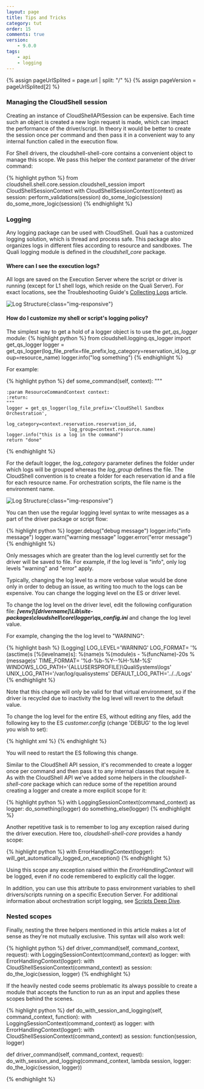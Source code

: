 ```yaml
---
layout: page
title: Tips and Tricks
category: tut
order: 15
comments: true
version:
    - 9.0.0
tags:
    - api
    - logging
---
```


{% assign pageUrlSplited = page.url | split: "/" %}
{% assign pageVersion = pageUrlSplited[2] %}

### Managing the CloudShell session

Creating an instance of CloudShellAPISession can be expensive. Each time such an object is created
a new login request is made, which can impact the performance of the driver/script. In theory
it would be better to create the session once per command and then pass it in a convenient way
to any internal function called in the execution flow.

For Shell drivers, the cloudshell-shell-core contains a convenient object to manage this scope.
We pass this helper the _context_ parameter of the driver command:

{% highlight python %}
from cloudshell.shell.core.session.cloudshell_session import CloudShellSessionContext
with CloudShellSessionContext(context) as session:
         perform_validations(session)
         do_some_logic(session)
         do_some_more_logic(session)
{% endhighlight %}

### Logging

Any logging package can be used with CloudShell. Quali has a customized logging solution, which is thread and process safe. This package also organizes logs in different files according to resource and sandboxes. The Quali logging module is defined in the _cloudshell_core_ package.

#### Where can I see the execution logs?

All logs are saved on the Execution Server where the script or driver is running (except for L1 shell logs, which reside on the Quali Server). For exact locations, see the Troubleshooting Guide's <a href="http://help.quali.com/doc/9.0/Troubleshooting/Content/Troubleshooting/Collecting-logs.htm" target="_blank">Collecting Logs</a> article.

![Log Structure]({{site.baseurl}}/assets/logging-inventory-shells.png){:class="img-responsive"}

#### How do I customize my shell or script's logging policy?

The simplest way to get a hold of a logger object is to use the _get_qs_logger_ module:
{% highlight python %}
from cloudshell.logging.qs_logger import get_qs_logger
logger = get_qs_logger(log_file_prefix=file_prefix,log_category=reservation_id,log_group=resource_name)
logger.info("log something")
{% endhighlight %}

For example:

{% highlight python %}
def some_command(self, context):
    """

    :param ResourceCommandContext context:
    :return:
    """
    logger = get_qs_logger(log_file_prefix='CloudShell Sandbox Orchestration',
                           log_category=context.reservation.reservation_id,
                           log_group=context.resource.name)
    logger.info("this is a log in the command")
    return "done"
{% endhighlight %}

For the default logger, the _log_category_ parameter defines the folder under which logs will be grouped
whereas the _log_group_ defines the file. The CloudShell convention is to create a folder for each
reservation id and a file for each resource name. For orchestration scripts, the file name
is the environment name.

![Log Structure]({{site.baseurl}}/assets/log_structure.png){:class="img-responsive"}

You can then use the regular logging level syntax to write messages as a part of the driver
package or script flow:

{% highlight python %}
logger.debug("debug message")
logger.info("info message")
logger.warn("warning message"
logger.error("error message")
{% endhighlight %}

Only messages which are greater than the log level currently set for the driver will be saved to file. For example, if the log level is "info", only log levels "warning" and "error" apply.

Typically, changing the log level to a more verbose value would be done only in order to debug an issue, as
writing too much to the logs can be expensive. You can change the logging level on the ES or driver level.

To change the log level on the driver level, edit the following configuration file:
**_[venv]\\[drivername]\\Lib\\site-packages\\cloudshell\\core\\logger\qs_config.ini_** and change the
log level value. 

For example, changing the the log level to "WARNING":

{% highlight bash %}
[Logging]
LOG_LEVEL='WARNING'
LOG_FORMAT= '%(asctime)s [%(levelname)s]: %(name)s %(module)s - %(funcName)-20s %(message)s'
TIME_FORMAT= '%d-%b-%Y--%H-%M-%S'
WINDOWS_LOG_PATH='{ALLUSERSPROFILE}\QualiSystems\logs'
UNIX_LOG_PATH='/var/log/qualisystems'
DEFAULT_LOG_PATH='../../Logs'
{% endhighlight %}

Note that this change will only be valid for that virtual environment, so if the driver
is recycled due to inactivity the log level will revert to the default value.

To change the log level for the entire ES, without editing any files, add the following key to the ES
_customer.config_ (change 'DEBUG' to the log level you wish to set):

{% highlight xml %}
<add key="DefaultPythonEnvrionmentVariables" value="LOG_LEVEL=DEBUG"/>
{% endhighlight %}

You will need to restart the ES following this change.

Similar to the CloudShell API session, it's recommended to create a logger once per command and then pass it
to any internal classes that require it. As with the CloudShell API we've added some helpers in the _cloudshell-shell-core_
package which can reduce some of the repetition around creating a logger and create a more explicit scope for it:

{% highlight python %}
with LoggingSessionContext(command_context) as logger:
    do_something(logger)
    do something_else(logger)
{% endhighlight %}

Another repetitive task is to remember to log any exception raised during the driver execution. Here too,
_cloudshell-shell-core_ provides a handy scope:

{% highlight python %}
with ErrorHandlingContext(logger):
    will_get_automatically_logged_on_exception()
{% endhighlight %}

Using this scope any exception raised within the _ErrorHandlingContext_ will be logged, even if no code remembered
to explicitly call the logger.

In addition, you can use this attribute to pass environment variables to shell drivers/scripts running on a specific Execution Server. For additional information about orchestration script logging, see [Scripts Deep Dive]({{site.baseurl}}/orchestration/{{pageVersion}}/scripts-deep-dive.html).

### Nested scopes

Finally, nesting the three helpers mentioned in this article makes a lot of sense as they're not mutually exclusive.
This syntax will also work well:

{% highlight python %}
def driver_command(self, command_context, request):
    with LoggingSessionContext(command_context) as logger:
        with ErrorHandlingContext(logger):
            with CloudShellSessionContext(command_context) as session:
                do_the_logic(session, logger)
{% endhighlight %}

If the heavily nested code seems problematic its always possible to create a module that accepts the function to
run as an input and applies these scopes behind the scenes.


{% highlight python %}
def do_with_session_and_logging(self, command_context, function):
    with LoggingSessionContext(command_context) as logger:
        with ErrorHandlingContext(logger):
            with CloudShellSessionContext(command_context) as session:
                function(session, logger)

def driver_command(self, command_context, request):
    do_with_session_and_logging(command_context,
                                lambda session, logger: do_the_logic(session, logger))

{% endhighlight %}
